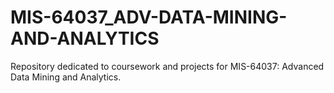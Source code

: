 # MIS-64037_ADV-DATA-MINING-AND-ANALYTICS
Repository dedicated to coursework and projects for MIS-64037: Advanced Data Mining and Analytics.

